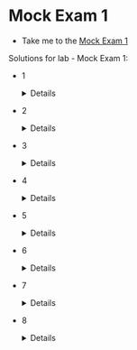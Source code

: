 # Mock Exam 1

  - Take me to the [Mock Exam 1](https://kodekloud.com/topic/mock-exam-1-6/)

Solutions for lab - Mock Exam 1:

- 1
  <details>

  AppArmor Profile: First load the AppArmor module to the Kernel

  ```
  $ apparmor_parser -q /etc/apparmor.d/frontend
  ```

  Service Account: The pod should use the service account called `frontend-default` as it has the least privileges of all the service accounts in the `omni` namespace (excluding default)

  The other service accounts, `fe` and `frontend` have additional permissions (check the roles and rolebindings associated with these accounts)
  Use the below YAML File to re-create the pod.

  ```yaml
  apiVersion: v1
  kind: Pod
  metadata:
    annotations:
      container.apparmor.security.beta.kubernetes.io/nginx: localhost/restricted-frontend # Apply profile 'restricted-fronend' on 'nginx' container
    labels:
      run: nginx
    name: frontend-site
    namespace: omni
  spec:
    serviceAccount: frontend-default # Use the service account with least privileges
    containers:
    - image: nginx:alpine
      name: nginx
      volumeMounts:
      - mountPath: /usr/share/nginx/html
        name: test-volume
    volumes:
    - name: test-volume
      hostPath:
        path: /data/pages
        type: Directory
  ```

  Delete the unused service accounts in the `omni` namespace.

  ```
  $ kubectl -n omni delete sa frontend
  $ kubectl -n omni delete sa fe
  ```
  </details>


- 2

  <details>

  To extract the secret, run:

  ```
  $ mkdir -p /root/CKS/secrets/
  $ kubectl -n orion get secrets a-safe-secret -o jsonpath='{.data.CONNECTOR_PASSWORD}' | base64 --decode > /root/CKS/secrets/CONNECTOR_PASSWORD
  ```

  One way that is more secure to distribute secrets is to mount it as a read-only volume.

  Create pod using:

  ```yaml
  apiVersion: v1
  kind: Pod
  metadata:
    labels:
      name: app-xyz
    name: app-xyz
    namespace: orion
  spec:
    containers:
    - image: nginx
      name: app-xyz
      ports:
      - containerPort: 3306
      volumeMounts:
      - name: secret-volume
        mountPath: /mnt/connector/password
        readOnly: true
    volumes:
    - name: secret-volume
      secret:
        secretName: a-safe-secret
  ```
  </details>


- 3

  <details>

  Get all the images of pods running in the `delta` namespace:

  ```
  $ kubectl -n delta get pods -o json | jq -r '.items[].spec.containers[].image'
  ```

  Scan each image using `trivy image scan . Example:

  ```
  $ trivy image --severity CRITICAL kodekloud/webapp-delayed-start | grep Total
  ```

  If the image has HIGH or CRITICAL vulnerabilities, delete the associated pod.

  For example, if 'kodekloud/webapp-delayed-start', 'httpd' and 'nginx:1.16' have these vulnerabilities:

  ```
  $ kubectl -n delta delete pod simple-webapp-1
  $ kubectl -n delta delete pod simple-webapp-3
  $ kubectl -n delta delete pod simple-webapp-4
  ```
  </details>


- 4

  <details>

  Copy the `audit.json` seccomp profile to `/var/lib/kubelet/seccomp/profiles`:

  ```
  $ cp /root/CKS/audit.json /var/lib/kubelet/seccomp/profiles
  ```

  Recreate the pod using the below YAML File

  ```yaml
  apiVersion: v1
  kind: Pod
  metadata:
    labels:
      run: nginx
    name: audit-nginx
  spec:
    securityContext:
      seccompProfile:
        type: Localhost
        localhostProfile: profiles/audit.json
    containers:
    - image: nginx
      name: nginx
  ```
  </details>


- 5

   <details>

   * The fixes are mentioned in the same report.
   * Update the kube-apiserver static pod definition file under `/etc/kubernetes/manifests/kube-apiserver.yaml` as per the recommendations.
   * Make sure that `--authorization-mode=Node,RBAC`

   </details>


- 6
   <details>

  1. Create `/opt/security_incidents`

      ```
      $ mkdir -p /opt/security_incidents
      ```

  1. Enable file_output in `/etc/falco/falco.yaml`

      ```yaml
      file_output:
        enabled: true
        keep_alive: false
        filename: /opt/security_incidents/alerts.log
      ```

  1. Add the updated rule under the `/etc/falco/falco_rules.local.yaml`:

      ```yaml
       - rule: Write below binary dir
         desc: an attempt to write to any file below a set of binary directories
         condition: >
           bin_dir and evt.dir = < and open_write
           and not package_mgmt_procs
           and not exe_running_docker_save
           and not python_running_get_pip
           and not python_running_ms_oms
           and not user_known_write_below_binary_dir_activities
         output: >
           File below a known binary directory opened for writing (user=%user.name file_updated=%fd.name command=%proc.cmdline)
         priority: CRITICAL
         tags: [filesystem, mitre_persistence]
      ```

  1. To perform hot-reload falco use 'kill -1' (SIGHUP) on controlplane node:

        ```
        $ kill -1 $(pidof falco)
        ```

   </details>


- 7

  <details>

  Recreate the pod using the YAML file as below:

  ```yaml
  apiVersion: v1
  kind: Pod
  metadata:
    labels:
      run: busy-rx100
    name: busy-rx100
    namespace: production
  spec:
    runtimeClassName: gvisor
    containers:
    - image: nginx
      name: busy-rx100
   ```
  </details>


- 8
  <details>

  1. Create the below admission-configuration inside /root/CKS/ImagePolicy directory

      use this YAML file:

      ```yaml
      apiVersion: apiserver.config.k8s.io/v1
      kind: AdmissionConfiguration
      plugins:
      - name: ImagePolicyWebhook
        configuration:
          imagePolicy:
            kubeConfigFile: /etc/admission-controllers/admission-kubeconfig.yaml
            allowTTL: 50
            denyTTL: 50
            retryBackoff: 500
            defaultAllow: false
      ```
  1. The `/root/CKS/ImagePolicy` is mounted at the path /etc/admission-controllers directory in the kube-apiserver. So, you can directly place the files under `/root/CKS/ImagePolicy`.
      Snippet of the volume and volumeMounts (Note these are already present in apiserver manifest)

      ```yaml
      containers:
      - # other stuff omitted for brevity
        volumeMounts:
        - mountPath: /etc/admission-controllers
            name: admission-controllers
            readOnly: true
      volumes:
      - hostPath:
          path: /root/CKS/ImagePolicy/
          type: DirectoryOrCreate
        name: admission-controllers
      ```

  1. update the kube-apiserver command flags and add `ImagePolicyWebhook` to the `enable-admission-plugins` flag

      ```
      - --admission-control-config-file=/etc/admission-controllers/admission-configuration.yaml
      - --enable-admission-plugins=NodeRestriction,ImagePolicyWebhook
      ```
  </details>
